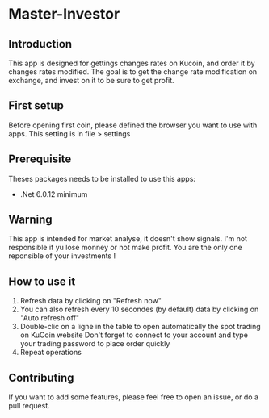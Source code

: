 # Master-Investor
## Introduction
This app is designed for gettings changes rates on Kucoin, and order it by changes rates modified.
The goal is to get the change rate modification on exchange, and invest on it to be sure to get profit.
## First setup
Before opening first coin, please defined the browser you want to use with apps.
This setting is in file > settings
## Prerequisite
Theses packages needs to be installed to use this apps:

 - .Net 6.0.12 minimum

## Warning
This app is intended for market analyse, it doesn't show signals.
I'm not responsible if yu lose monney or not make profit.
You are the only one reponsible of your investments !

## How to use it

 1. Refresh data by clicking on "Refresh now"
 2. You can also refresh every 10 secondes (by default) data by clicking on "Auto refresh off"
 3. Double-clic on a ligne in the table to open automatically the spot trading on KuCoin website
     Don't forget to connect to your account and type your trading password to place order quickly
 5. Repeat operations  
## Contributing
If you want to add some features, please feel free to open an issue, or do a pull request.


